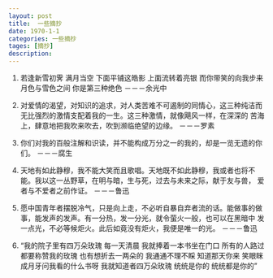 ```yaml
---
layout: post
title:  一些摘抄
date: 1970-1-1
categories: 一些摘抄
tages: [摘抄]
description: 
---
```


1. 若逢新雪初霁 满月当空 下面平铺这皓影 上面流转着亮银 而你带笑的向我步来 月色与雪色之间 你是第三种绝色   －－－余光中

2. 对爱情的渴望，对知识的追求，对人类苦难不可遏制的同情心，这三种纯洁而无比强烈的激情支配着我的一生。这三种激情，就像飓风一样，在深深的
   苦海上，肆意地把我吹来吹去，吹到濒临绝望的边缘。    －－－罗素

3. 你们对我的百般注解和识读，并不能构成万分之一的我的，却是一览无遗的你们。    －－－腐生

4. 天地有如此静穆，我不能大笑而且歌唱。天地既不如此静穆，我或者也将不能。我以这一丛野草，在明与暗，生与死，过去与未来之际，献于友与兽，
   爱者与不爱者之前作证。    －－－鲁迅

5. 愿中国青年者摆脱冷气，只是向上走，不必听自暴自弃者流的话。能做事的做事，能发声的发声。有一分热，发一分光，就令萤火一般，也可以在黑暗中
   发一点光，不必等候炬火。此后如竟没有炬火，我便是唯一的光。    －－－鲁迅

6. “我的院子里有四万朵玫瑰 每一天清晨 我就捧着一本书坐在门口 所有的人路过都要称赞我的玫瑰 也有想折去一两朵的 我通通不理不睬 知道那天你来 
   笑眼眯成月牙问我看的什么书呀 我就知道者四万朵玫瑰 统统是你的 统统都是你的”

